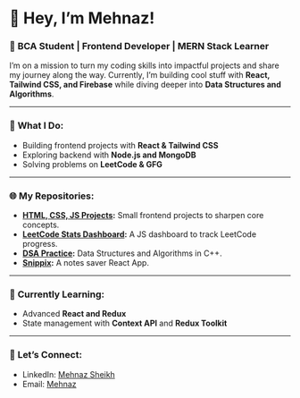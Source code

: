 # 👋 Hey, I’m Mehnaz!

### 🌱 **BCA Student | Frontend Developer | MERN Stack Learner**

I’m on a mission to turn my coding skills into impactful projects and share my journey along the way. Currently, I’m building cool stuff with **React, Tailwind CSS, and Firebase** while diving deeper into **Data Structures and Algorithms**.

---

### 🚀 **What I Do:**

* Building frontend projects with **React & Tailwind CSS**
* Exploring backend with **Node.js and MongoDB**
* Solving problems on **LeetCode & GFG**

---

### 🌐 **My Repositories:**

* **[HTML, CSS, JS Projects](https://github.com/Mehnaz001/HTML_CSS_JS_Projects):** Small frontend projects to sharpen core concepts.
* **[LeetCode Stats Dashboard](https://github.com/Mehnaz001/leetcode-stats-dashboard):** A JS dashboard to track LeetCode progress.
* **[DSA Practice](https://github.com/Mehnaz001/DSA):** Data Structures and Algorithms in C++.
* **[Snippix](https://github.com/Mehnaz001/Snippix):** A notes saver React App.
---

### 📌 **Currently Learning:**

* Advanced **React and Redux**
* State management with **Context API** and **Redux Toolkit**

---

### 💬 **Let’s Connect:**

* LinkedIn: [Mehnaz Sheikh](www.linkedin.com/in/mehnaz-sheikh)
* Email: [Mehnaz](mailto:mehnaz62844@gmail.com)
